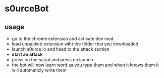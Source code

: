 # s0urceBot
## usage
* go to the chrome extension and activate dev mod
* load unpacked extension wiht the folder that you downloaded
* launch s0urce.io and head to the attack section
* __start an attack__
* press on the script and press on launch
* the bot will now learn word as you type them and when it knows them it will automaticly write them
